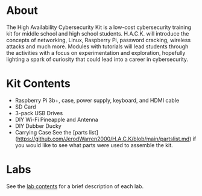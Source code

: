 # About
The High Availability Cybersecurity Kit is a low-cost cybersecurity training kit for middle school and high school students. H.A.C.K. will introduce the concepts of networking, Linux, Raspberry Pi, password cracking, wireless attacks and much more. Modules with tutorials will lead students through the activities with a focus on experimentation and exploration, hopefully lighting a spark of curiosity that could lead into a career in cybersecurity.

# Kit Contents
- Raspberry Pi 3b+, case, power supply, keyboard, and HDMI cable
- SD Card
- 3-pack USB Drives
- DIY Wi-Fi Pineapple and Antenna
- DIY Dubber Ducky
- Carrying Case
See the [parts list] (https://github.com/JerodWarren2000/H.A.C.K/blob/main/partslist.md) if you would like to see what parts were used to assemble the kit.

# Labs
See the [lab contents](https://github.com/realblopez/H.A.C.K/blob/main/LabContents.md) for a brief description of each lab.

